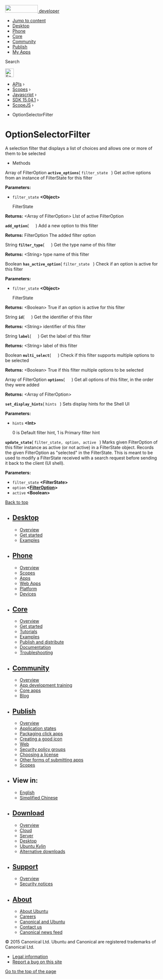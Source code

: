 <a href="https://developer.ubuntu.com/" class="logo-ubuntu"><img src="https://developer.ubuntu.com/assets/sites/ubuntu/latest/u/img/logos/logo-ubuntu-orange.svg" width="106" height="25" /> <span>developer</span></a>

-   [Jump to content](index.html#main-content)
-   [Desktop](https://developer.ubuntu.com/en/desktop/)
-   [Phone](https://developer.ubuntu.com/en/phone/)
-   [Core](https://developer.ubuntu.com/core)
-   [Community](https://developer.ubuntu.com/en/community/)
-   [Publish](https://developer.ubuntu.com/en/publish/)
-   [My Apps](https://myapps.developer.ubuntu.com/)

Search

<img src="https://developer.ubuntu.com/assets/sites/ubuntu/latest/u/img/search-white.svg" alt="Search" height="28" />

-   [APIs](../../../../index.html) ›
-   [Scopes](../../../index.html) ›
-   [Javascript](../../index.html) ›
-   [SDK 15.04.1](../index.html) ›
-   [ScopeJS](../ScopeJS/index.html) ›

<!-- -->

-   OptionSelectorFilter

OptionSelectorFilter
====================

A selection filter that displays a list of choices and allows one or more of them to be selected

-   Methods

<span id="active_options"></span>
Array of FilterOption **`active_options`**( `filter_state ` )
Get active options from an instance of FilterState for this filter

**Parameters:**
-   `filter_state` **&lt;Object&gt;**

    FilterState

**Returns:** &lt;Array of FilterOption&gt;
LIst of active FilterOption

<span id="add_option"></span>
**`add_option`**( `  ` )
Add a new option to this filter

**Returns:**
FilterOption The added filter option

<span id="filter_type"></span>
String **`filter_type`**( `  ` )
Get the type name of this filter

**Returns:** &lt;String&gt;
type name of this filter

<span id="has_active_option"></span>
Boolean **`has_active_option`**( `filter_state ` )
Check if an option is active for this filter

**Parameters:**
-   `filter_state` **&lt;Object&gt;**

    FilterState

**Returns:** &lt;Boolean&gt;
True if an option is active for this filter

<span id="id"></span>
String **`id`**( `  ` )
Get the identifier of this filter

**Returns:** &lt;String&gt;
identifier of this filter

<span id="label"></span>
String **`label`**( `  ` )
Get the label of this filter

**Returns:** &lt;String&gt;
label of this filter

<span id="multi_select"></span>
Boolean **`multi_select`**( `  ` )
Check if this filter supports multiple options to be selected

**Returns:** &lt;Boolean&gt;
True if this filter multiple options to be selected

<span id="options"></span>
Array of FilterOption **`options`**( `  ` )
Get all options of this filter, in the order they were added

**Returns:** &lt;Array of FilterOption&gt;

<span id="set_display_hints"></span>
**`set_display_hints`**( `hints ` )
Sets display hints for the Shell UI

**Parameters:**
-   `hints` **&lt;Int&gt;**

    0 is Default filter hint, 1 is Primary filter hint

<span id="update_state"></span>
**`update_state`**( `filter_state, option, active ` )
Marks given FilterOption of this filter instance as active (or not active) in a FilterState object. Records the given FilterOption as "selected" in the FilterState. This is meant to be used to modify a FilterState received with a search request before sending it back to the client (UI shell).

**Parameters:**
-   `filter_state` **&lt;FilterState&gt;**
-   `option` **&lt;<a href="../ScopeJS.FilterOption/index.html" class="crosslink">FilterOption</a>&gt;**
-   `active` **&lt;Boolean&gt;**

[Back to top](index.html#)

-   [Desktop](https://developer.ubuntu.com/en/desktop/)
    ---------------------------------------------------

    -   [Overview](https://developer.ubuntu.com/en/desktop/)
    -   [Get started](http://snapcraft.io/?utm_source=developer.ubuntu.com&utm_medium=devportal&utm_term=snaps%20snapcraft%20desktop&utm_content=menu&utm_campaign=duc_snappers)
    -   [Examples](https://github.com/ubuntu/snappy-playpen)

-   [Phone](https://developer.ubuntu.com/en/phone/)
    -----------------------------------------------

    -   [Overview](https://developer.ubuntu.com/en/phone/)
    -   [Scopes](https://developer.ubuntu.com/en/phone/scopes/)
    -   [Apps](https://developer.ubuntu.com/en/phone/apps/)
    -   [Web Apps](https://developer.ubuntu.com/en/phone/web/)
    -   [Platform](https://developer.ubuntu.com/en/phone/platform/)
    -   [Devices](https://developer.ubuntu.com/en/phone/devices/)

-   [Core](https://developer.ubuntu.com/core)
    -----------------------------------------

    -   [Overview](https://developer.ubuntu.com/core)
    -   [Get started](https://developer.ubuntu.com/core/get-started)
    -   [Tutorials](https://developer.ubuntu.com/core/tutorials)
    -   [Examples](https://developer.ubuntu.com/core/examples)
    -   [Publish and distribute](https://developer.ubuntu.com/core/publish-and-distribute)
    -   [Documentation](https://developer.ubuntu.com/core/documentation)
    -   [Troubleshooting](https://developer.ubuntu.com/core/troubleshooting)

-   [Community](https://developer.ubuntu.com/en/community/)
    -------------------------------------------------------

    -   [Overview](https://developer.ubuntu.com/en/community/)
    -   [App development training](https://developer.ubuntu.com/en/community/training/)
    -   [Core apps](https://developer.ubuntu.com/en/community/core-apps/)
    -   [Blog](https://developer.ubuntu.com/en/community/blog/)

-   [Publish](https://developer.ubuntu.com/en/publish/)
    ---------------------------------------------------

    -   [Overview](https://developer.ubuntu.com/en/publish/)
    -   [Application states](https://developer.ubuntu.com/en/publish/application-states/)
    -   [Packaging click apps](https://developer.ubuntu.com/en/publish/packaging-click-apps/)
    -   [Creating a good icon](https://developer.ubuntu.com/en/publish/creating-a-good-icon/)
    -   [Web](https://developer.ubuntu.com/en/publish/web/)
    -   [Security policy groups](https://developer.ubuntu.com/en/publish/security-policy-groups/)
    -   [Choosing a license](https://developer.ubuntu.com/en/publish/choosing-a-license/)
    -   [Other forms of submitting apps](https://developer.ubuntu.com/en/publish/other-forms-of-submitting-apps/)
    -   [Scopes](https://developer.ubuntu.com/en/publish/scopes/)

-   View in:
    --------

    -   [English](index.html "Change to language: English")
    -   [Simplified Chinese](index.html "Change to language: Simplified Chinese")

-   [Download](http://ubuntu.com/download/)
    ---------------------------------------

    -   [Overview](http://ubuntu.com/download)
    -   [Cloud](http://ubuntu.com/download/cloud)
    -   [Server](http://ubuntu.com/download/server)
    -   [Desktop](http://ubuntu.com/download/desktop)
    -   [Ubuntu Kylin](http://ubuntu.com/download/ubuntu-kylin)
    -   [Alternative downloads](http://ubuntu.com/download/alternative-downloads)

-   [Support](http://ubuntu.com/support/)
    -------------------------------------

    -   [Overview](http://ubuntu.com/support)
    -   [Security notices](http://www.ubuntu.com/usn/)

-   [About](http://ubuntu.com/about/)
    ---------------------------------

    -   [About Ubuntu](http://ubuntu.com/about/about-ubuntu)
    -   [Careers](http://www.canonical.com/careers)
    -   [Canonical and Ubuntu](http://ubuntu.com/about/canonical-and-ubuntu)
    -   [Contact us](http://ubuntu.com/about/contact-us)
    -   [Canonical news feed](http://insights.ubuntu.com/feed/)

© 2015 Canonical Ltd. Ubuntu and Canonical are registered trademarks of Canonical Ltd.

-   [Legal information](http://www.ubuntu.com/legal)
-   [Report a bug on this site](https://bugs.launchpad.net/developer-ubuntu-com/)

<span class="accessibility-aid">[Go to the top of the page](index.html#)</span>
